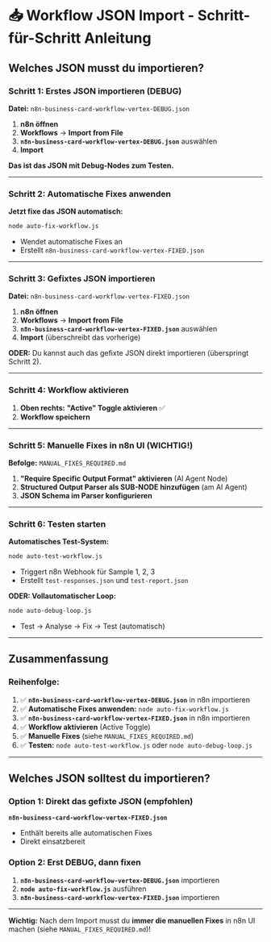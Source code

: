 # 📥 Workflow JSON Import - Schritt-für-Schritt Anleitung

## Welches JSON musst du importieren?

### Schritt 1: Erstes JSON importieren (DEBUG)

**Datei:** `n8n-business-card-workflow-vertex-DEBUG.json`

1. **n8n öffnen**
2. **Workflows** → **Import from File**
3. **`n8n-business-card-workflow-vertex-DEBUG.json`** auswählen
4. **Import**

**Das ist das JSON mit Debug-Nodes zum Testen.**

---

### Schritt 2: Automatische Fixes anwenden

**Jetzt fixe das JSON automatisch:**

```bash
node auto-fix-workflow.js
```

- Wendet automatische Fixes an
- Erstellt `n8n-business-card-workflow-vertex-FIXED.json`

---

### Schritt 3: Gefixtes JSON importieren

**Datei:** `n8n-business-card-workflow-vertex-FIXED.json`

1. **n8n öffnen**
2. **Workflows** → **Import from File**
3. **`n8n-business-card-workflow-vertex-FIXED.json`** auswählen
4. **Import** (überschreibt das vorherige)

**ODER:** Du kannst auch das gefixte JSON direkt importieren (überspringt Schritt 2).

---

### Schritt 4: Workflow aktivieren

1. **Oben rechts:** **"Active" Toggle aktivieren** ✅
2. **Workflow speichern**

---

### Schritt 5: Manuelle Fixes in n8n UI (WICHTIG!)

**Befolge:** `MANUAL_FIXES_REQUIRED.md`

1. **"Require Specific Output Format" aktivieren** (AI Agent Node)
2. **Structured Output Parser als SUB-NODE hinzufügen** (am AI Agent)
3. **JSON Schema im Parser konfigurieren**

---

### Schritt 6: Testen starten

**Automatisches Test-System:**

```bash
node auto-test-workflow.js
```

- Triggert n8n Webhook für Sample 1, 2, 3
- Erstellt `test-responses.json` und `test-report.json`

**ODER: Vollautomatischer Loop:**

```bash
node auto-debug-loop.js
```

- Test → Analyse → Fix → Test (automatisch)

---

## Zusammenfassung

### Reihenfolge:

1. ✅ **`n8n-business-card-workflow-vertex-DEBUG.json`** in n8n importieren
2. ✅ **Automatische Fixes anwenden:** `node auto-fix-workflow.js`
3. ✅ **`n8n-business-card-workflow-vertex-FIXED.json`** in n8n importieren
4. ✅ **Workflow aktivieren** (Active Toggle)
5. ✅ **Manuelle Fixes** (siehe `MANUAL_FIXES_REQUIRED.md`)
6. ✅ **Testen:** `node auto-test-workflow.js` oder `node auto-debug-loop.js`

---

## Welches JSON solltest du importieren?

### Option 1: Direkt das gefixte JSON (empfohlen)

**`n8n-business-card-workflow-vertex-FIXED.json`**

- Enthält bereits alle automatischen Fixes
- Direkt einsatzbereit

### Option 2: Erst DEBUG, dann fixen

1. **`n8n-business-card-workflow-vertex-DEBUG.json`** importieren
2. **`node auto-fix-workflow.js`** ausführen
3. **`n8n-business-card-workflow-vertex-FIXED.json`** importieren

---

**Wichtig:** Nach dem Import musst du **immer die manuellen Fixes** in n8n UI machen (siehe `MANUAL_FIXES_REQUIRED.md`)!

